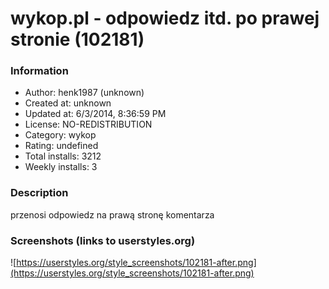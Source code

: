 # wykop.pl - odpowiedz itd. po prawej stronie (102181)

### Information
- Author: henk1987 (unknown)
- Created at: unknown
- Updated at: 6/3/2014, 8:36:59 PM
- License: NO-REDISTRIBUTION
- Category: wykop
- Rating: undefined
- Total installs: 3212
- Weekly installs: 3


### Description
przenosi odpowiedz na prawą stronę komentarza


### Screenshots (links to userstyles.org)
![https://userstyles.org/style_screenshots/102181-after.png](https://userstyles.org/style_screenshots/102181-after.png)


